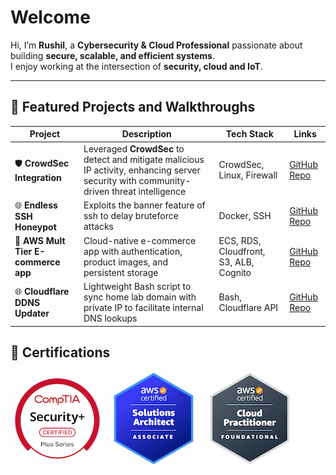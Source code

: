 # Welcome

Hi, I’m **Rushil**, a **Cybersecurity & Cloud Professional** passionate about building **secure, scalable, and efficient systems**.  
I enjoy working at the intersection of **security, cloud and IoT**. 

---

## 📂 Featured Projects and Walkthroughs

| Project | Description | Tech Stack | Links |
|---------|-------------|------------|-------|
| 🛡️ **CrowdSec Integration** | Leveraged **CrowdSec** to detect and mitigate malicious IP activity, enhancing server security with community-driven threat intelligence | CrowdSec, Linux, Firewall | [GitHub Repo](https://github.com/Rushil-Labs/Crowdsec) |
| 🌐 **Endless SSH Honeypot** | Exploits the banner feature of ssh to delay bruteforce attacks | Docker, SSH | [GitHub Repo](https://github.com/Rushil-Labs/ssh-honeypot) |
| 🛒 **AWS Mult Tier E-commerce app** | Cloud-native e-commerce app with authentication, product images, and persistent storage | ECS, RDS, Cloudfront, S3, ALB, Cognito | [GitHub Repo](https://github.com/Rushil-Labs/AWS-Multi-tier-app) |
| 🌐 **Cloudflare DDNS Updater** | Lightweight Bash script to sync home lab domain with private IP to facilitate internal DNS lookups | Bash, Cloudflare API | [GitHub Repo](https://github.com/Rushil-Labs/cloudflare_ddns_updater) |


## 📜 Certifications

![CompTIA Security+](assets/certs/comptia-security-ce-certification.png)
![AWS Solutions Architect](assets/certs/aws-certified-solutions-architect-associate.png)
![AWS Certified Cloud Practitioner](assets/certs/aws-certified-cloud-practitioner.png)

